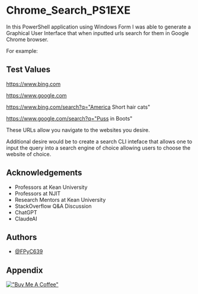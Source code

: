 
# Chrome_Search_PS1EXE

In this PowerShell application using Windows Form I was able to generate a Graphical User Interface that when inputted urls search for them in Google Chrome browser.

For example:

## Test Values

https://www.bing.com

https://www.google.com

https://www.bing.com/search?q="America Short hair cats"

https://www.google.com/search?q="Puss in Boots"

These URLs allow you navigate to the websites you desire.

Additional desire would be to create a search CLI inteface that allows one to input the query into a search engine of choice allowing users to choose the website of choice.

## Acknowledgements

 - Professors at Kean University
 - Professors at NJIT
 - Research Mentors at Kean University
 - StackOverflow Q&A Discussion
 - ChatGPT
 - ClaudeAI


## Authors

- [@FPyC639](https://github.com/FPyC639)


## Appendix

[!["Buy Me A Coffee"](https://www.buymeacoffee.com/assets/img/custom_images/orange_img.png)](https://www.buymeacoffee.com/joseserra8x)

